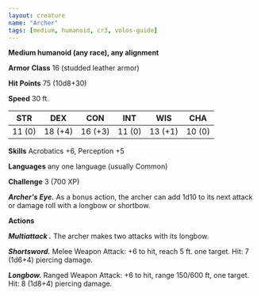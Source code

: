 ```yaml
---
layout: creature
name: "Archer"
tags: [medium, humanoid, cr3, volos-guide]
---
```


**Medium humanoid (any race), any alignment**

**Armor Class** 16 (studded leather armor)

**Hit Points** 75 (10d8+30)

**Speed** 30 ft.

|   STR   |   DEX   |   CON   |   INT   |   WIS   |   CHA   |
|:-----:|:-----:|:-----:|:-----:|:-----:|:-----:|
| 11 (0) | 18 (+4) | 16 (+3) | 11 (0) | 13 (+1) | 10 (0) |

**Skills** Acrobatics +6, Perception +5

**Languages** any one language (usually Common)

**Challenge** 3 (700 XP)

***Archer's Eye.*** As a bonus action, the archer can add 1d10 to its next attack or damage roll with a longbow or shortbow.

**Actions**

***Multiattack .*** The archer makes two attacks with its longbow.

***Shortsword.*** Melee Weapon Attack: +6 to hit, reach 5 ft. one target. Hit: 7 (1d6+4) piercing damage.

***Longbow.*** Ranged Weapon Attack: +6 to hit, range 150/600 ft, one target. Hit: 8 (1d8+4) piercing damage.


